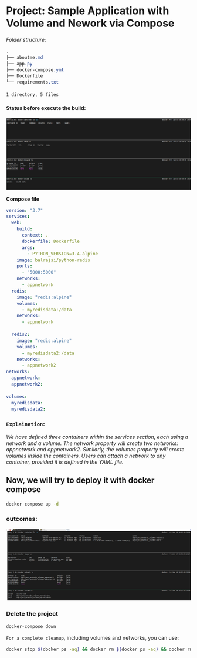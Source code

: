 # Project: Sample Application with Volume and Nework via Compose
*Folder structure:*
```css
.
├── aboutme.md
├── app.py
├── docker-compose.yml
├── Dockerfile
└── requirements.txt

1 directory, 5 files
```
#### Status before execute the build:
![alt text](image.png)

__Compose file__ 

```yml
version: "3.7"
services:
  web:
    build:
      context: .
      dockerfile: Dockerfile
      args:
        - PYTHON_VERSION=3.4-alpine
    image: balrajsi/python-redis
    ports:
      - "5000:5000"
    networks:
      - appnetwork
  redis:
    image: "redis:alpine"
    volumes:
      - myredisdata:/data
    networks:
      - appnetwork

  redis2:
    image: "redis:alpine"
    volumes:
      - myredisdata2:/data
    networks:
      - appnetwork2
networks:
  appnetwork:
  appnetwork2:

volumes:
  myredisdata:
  myredisdata2:
```
### ```Explaination```: 
*We have defined three containers within the services section, each using a network and a volume. The network property will create two networks: appnetwork and appnetwork2. Similarly, the volumes property will create volumes inside the containers. Users can attach a network to any container, provided it is defined in the YAML file.*

## Now, we will try to deploy it with docker compose

```bash
docker compose up -d
```                                                                                
### outcomes:
![alt text](image-1.png)

### Delete the project
```bash
docker-compose down
```
```For a complete cleanup```, including volumes and networks, you can use:
```bash
docker stop $(docker ps -aq) && docker rm $(docker ps -aq) && docker rmi $(docker images -q) && docker volume prune -f && docker network prune -f
```